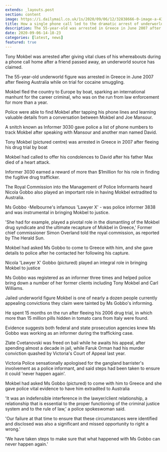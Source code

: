 ```yaml
---
extends: _layouts.post
section: content
image: https://i.dailymail.co.uk/1s/2020/09/06/12/32838666-0-image-a-43_1599392528180.jpg 
title: How a single phone call led to the dramatic arrest of underworld drug kingpin Tony Mokbel 
description: The 55-year-old was arrested in Greece in June 2007 after fleeing from Australia while on trial for cocaine smuggling. 
date: 2020-09-06-14-18-23 
categories: [latest, news] 
featured: true 
--- 
```

Tony Mokbel was arrested after giving vital clues of his whereabouts during a phone call home after a friend passed away, an underworld source has claimed.

The 55-year-old underworld figure was arrested in Greece in June 2007 after fleeing Australia while on trial for cocaine smuggling.

Mokbel fled the country to Europe by boat, sparking an international manhunt for the career criminal, who was on the run from law enforcement for more than a year.

Police were able to find Mokbel after tapping his phone lines and learning valuable details from a conversation between Mokbel and Joe Mansour.

A snitch known as Informer 3030 gave police a list of phone numbers to track Mokbel after speaking with Mansour and another man named David.

Tony Mokbel (pictured centre) was arrested in Greece in 2007 after fleeing his drug trial by boat

Mokbel had called to offer his condolences to David after his father Max died of a heart attack.

Informer 3030 earned a reward of more than $1million for his role in finding the fugitive drug trafficker.

The Royal Commission into the Management of Police Informants heard Nicola Gobbo also played an important role in having Mokbel extradited to Australia.

Ms Gobbo -Melbourne's infamous 'Lawyer X' - was police informer 3838 and was instrumental in bringing Mokbel to justice.

'She had for example, played a pivotal role in the dismantling of the Mokbel drug syndicate and the ultimate recapture of Mokbel in Greece,' Former chief commissioner Simon Overland told the royal commission, as reported by The Herald Sun.

Mokbel had asked Ms Gobbo to come to Greece with him, and she gave details to police after he contacted her following his capture. 

Nicola 'Lawyer X' Gobbo (pictured) played an integral role in bringing Mokbel to justice

Ms Gobbo was registered as an informer three times and helped police bring down a number of her former clients including Tony Mokbel and Carl Williams.

Jailed underworld figure Mokbel is one of nearly a dozen people currently appealing convictions they claim were tainted by Ms Gobbo's informing.

He spent 15 months on the run after fleeing his 2006 drug trial, in which more than 15 million pills hidden in tomato cans from Italy were found.

Evidence suggests both federal and state prosecution agencies knew Ms Gobbo was working as an informer during the trafficking case.

Zlate Cvetanovski was freed on bail while he awaits his appeal, after spending almost a decade in jail, while Faruk Orman had his murder conviction quashed by Victoria's Court of Appeal last year.

Victoria Police sensationally apologised for the gangland barrister's involvement as a police informant, and said steps had been taken to ensure it could 'never happen again'.

Mokbel had asked Ms Gobbo (pictured) to come with him to Greece and she gave police vital evidence to have him extradited to Australia

'It was an indefensible interference in the lawyer/client relationship, a relationship that is essential to the proper functioning of the criminal justice system and to the rule of law,' a police spokeswoman said.

'Our failure at that time to ensure that these circumstances were identified and disclosed was also a significant and missed opportunity to right a wrong.'

'We have taken steps to make sure that what happened with Ms Gobbo can never happen again.'  

